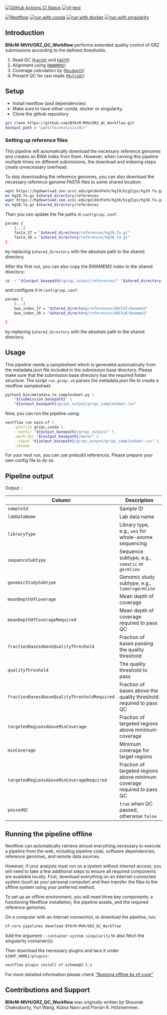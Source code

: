 [![GitHub Actions CI Status](https://github.com/nf-core/grzqc/actions/workflows/ci.yml/badge.svg)](https://github.com/nf-core/grzqc/actions/workflows/ci.yml)
[![nf-test](https://img.shields.io/badge/unit_tests-nf--test-337ab7.svg)](https://www.nf-test.com)

[![Nextflow](https://img.shields.io/badge/nextflow%20DSL2-%E2%89%A524.04.2-23aa62.svg)](https://www.nextflow.io/)
[![run with conda](http://img.shields.io/badge/run%20with-conda-3EB049?labelColor=000000&logo=anaconda)](https://docs.conda.io/en/latest/)
[![run with docker](https://img.shields.io/badge/run%20with-docker-0db7ed?labelColor=000000&logo=docker)](https://www.docker.com/)
[![run with singularity](https://img.shields.io/badge/run%20with-singularity-1d355c.svg?labelColor=000000)](https://sylabs.io/docs/)

## Introduction

**BfArM-MVH/GRZ_QC_Workflow** performs extended quality control of GRZ submissions according to the defined thresholds.

1. Read QC ([`FastQC`](https://www.bioinformatics.babraham.ac.uk/projects/fastqc/) and [`FASTP`](https://github.com/OpenGene/fastp))
2. Alignment using ([`BWAMEM2`](https://github.com/bwa-mem2/bwa-mem2))
3. Coverage calculation by ([`Mosdepth`](https://github.com/brentp/mosdepth))
4. Present QC for raw reads ([`MultiQC`](http://multiqc.info/))


## Setup

- Install nextflow (and dependencies)
- Make sure to have either conda, docker or singularity.
- Clone the github repository

```bash
git clone https://github.com/BfArM-MVH/GRZ_QC_Workflow.git
$output_path = "path/to/analysis/dir"
```

### Setting up reference files

This pipeline will automatically download the necessary reference genomes and creates an BWA index from them.
However, when running this pipeline multiple times on different submissions, the download and indexing steps create unnecessary overhead.

To skip downloading the reference genomes, you can also download the necessary reference genome FASTA files to some shared location:
```bash
wget https://hgdownload.soe.ucsc.edu/goldenPath/hg19/bigZips/hg19.fa.gz
mv hg19.fa.gz $shared_directory/references
wget https://hgdownload.soe.ucsc.edu/goldenPath/hg38/bigZips/hg38.fa.gz
mv hg38.fa.gz $shared_directory/references
```
Then you can update the file paths in `conf/grzqc.conf`:
```bash
params {
    [...]
    fasta_37 = "$shared_directory/references/hg19.fa.gz"
    fasta_38 = "$shared_directory/references/hg38.fa.gz"
}
```
by replacing `$shared_directory` with the absolute path to the shared directory.

After the first run, you can also copy the BWAMEM2 index to the shared directory:
```bash
cp -r "${output_basepath}/grzqc_output/references/" "$shared_directory/references/"
```
and configure it in `conf/grzqc.conf`:
```bash
params {
    [...]
    bwa_index_37 = "$shared_directory/references/GRCh37/bwamem2"
    bwa_index_38 = "$shared_directory/references/GRCh38/bwamem2"

}
```
by replacing `$shared_directory` with the absolute path to the shared directory.


## Usage

This pipeline needs a samplesheet which is generated automatically from the metadata.json file included in the submission base directory. Please make sure that the submission base directory has the required folder structure. The script `run_grzqc.sh` parses the metadata.json file to create a nextflow samplesheet:

```bash
python3 bin/metadata_to_samplesheet.py \
    "${submission_basepath}" \
    "${output_basepath}/grzqc_output/grzqc_samplesheet.csv"
```

Now, you can run the pipeline using:

```bash
nextflow run main.nf \
    -profile grzqc,conda \
    --outdir "${output_basepath}/grzqc_output/" \
    -work-dir "${output_basepath}/work/" \
    --input "${output_basepath}/grzqc_output/grzqc_samplesheet.csv" \
    -resume
```

For your next run, you can use prebuild references. Please prepare your own config file to do so.

## Pipeline output

Output :

| Column                                       | Description                                                                                     |
|----------------------------------------------|-------------------------------------------------------------------------------------------------|
| `sampleId`                                   | Sample ID                                                                                       |
| `labDataName`                                | Lab data name                                                                                   |
| `libraryType`                                | Library type, e.g., `wes` for whole-exome sequencing                                            |
| `sequenceSubtype`                            | Sequence subtype, e.g., `somatic` or `germline`                                                 |
| `genomicStudySubtype`                        | Genomic study subtype, e.g., `tumor+germline`                                                   |
| `meanDepthOfCoverage`                        | Mean depth of coverage                                                                          |
| `meanDepthOfCoverageRequired`                | Mean depth of coverage required to pass QC                                                      |
| `fractionBasesAboveQualityThreshold`         | Fraction of bases passing the quality threshold                                                 |
| `qualityThreshold`                           | The quality threshold to pass                                                                   |
| `fractionBasesAboveQualityThresholdRequired` | Fraction of bases above the quality threshold required to pass QC                               |
| `targetedRegionsAboveMinCoverage`            | Fraction of targeted regions above minimum coverage                                             |
| `minCoverage`                                | Minimum coverage for target regions                                                             |
| `targetedRegionsAboveMinCoverageRequired`    | Fraction of targeted regions above minimum coverage required to pass QC                         |
| `passedQC`                                   | `true` when QC passed, otherwise `false`                                                        |


## Running the pipeline offline

Nextflow can automatically retrieve almost everything necessary to execute a pipeline from the web, including pipeline code, software dependencies, reference genomes, and remote data sources.

However, if your analysis must run on a system without *internet access*, you will need to take a few additional steps to ensure all required components are available locally. First, download everything on an internet-connected system (such as your personal computer) and then transfer the files to the offline system using your preferred method.

To set up an offline environment, you will need three key components: a functioning Nextflow installation, the pipeline assets, and the required reference genomes.

On a computer with an internet connection, to download the pipeline, run:

```bash
nf-core pipelines download BfArM-MVH/GRZ_QC_Workflow
```

Add the argument `--container-system singularity` to also fetch the singularity container(s).

Then download the necessary plugins and lace it under `${NXF_HOME}/plugins`:

```bash
nextflow plugin install nf-schema@2.1.1

```


For more detailed information please check ["Running offline by nf-core"](https://nf-co.re/docs/usage/getting_started/offline)


## Contributions and Support

**BfArM-MVH/GRZ_QC_Workflow** was originally written by Shounak Chakraborty, Yun Wang, Kübra Narci and Florian R. Hölzlwimmer.

